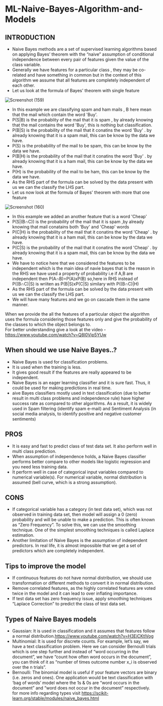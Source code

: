 # ML-Naive-Bayes-Algorithm-and-Models

## INTRODUCTION
- Naive Bayes methods are a set of supervised learning algorithms based on applying Bayes’ theorem with the “naive” assumption of conditional independence between every pair of features given the value of the class variable.
- Generally we have features for a particular class , they may be co-related and have something in common but in the context of this  algorithm we assume that all features are completely independent of each other.
- Let us look at the formula of Bayes' theorem with single feature

![Screenshot (159)](https://user-images.githubusercontent.com/72094895/124888810-13ac3800-dff4-11eb-90b2-e2aa3cdc4693.png)
- In this example we are classifying spam and ham mails , B here mean that the mail which contain the word 'Buy'.
- P(S|B) is the probablity of the mail that it is spam , by already knowing that the mail contains the word 'Buy', this is nothing but classification.
- P(B|S) is the probability of the mail that it conatins the word 'Buy' . by already knowing that it is a spam mail, this can be know by the data we have.
- P(S) is the probability of the mail to be spam, this can be know by the data we have.
- P(B|H) is the probability of the mail that it conatins the word 'Buy' . by already knowing that it is a ham mail, this can be know by the data we have.
- P(H) is the probability of the mail to be ham, this can be know by the data we have.
- As the RHS part of the formula can be solved by the data present with us we can the classify the LHS part.
- Let us now look at the formula of Bayes' theorem with more that one feature

![Screenshot (160)](https://user-images.githubusercontent.com/72094895/124890822-0c862980-dff6-11eb-8f90-0d12ad88a19e.png)
- In this example we added an another feature that is a word 'Cheap'
- P(S|(B∩C)) is the probability of the mail that it is spam ,by already knowing that mail conatains both 'Buy' and 'Cheap' words
- P(C|H) is the probability of the mail that it conatins the word 'Cheap' . by already knowing that it is a ham mail, this can be know by the data we have.
- P(C|S) is the probability of the mail that it conatins the word 'Cheap' . by already knowing that it is a spam mail, this can be know by the data we have.
- We have to notice here that we considered the features to be independent which is the main idea of navie bayes that is the reason in the RHS we have used a property of probability i.e if A,B are independent then P(A∩B)=P(A)xP(B) so,here in RHS instead of P((B∩C)|S) is wriiten as P(B|S)xP(C|S) similary with P((B∩C)|H)
- As the RHS part of the formula can be solved by the data present with us we can the classify the LHS part.
- We will have many features and we go on cascade them in the same manner.

When we provide the all the features  of a particular object the algorithm uses the formula considering those features only and give the probability of the classes to which the object belongs to.\
For better understanding give a look at the video - https://www.youtube.com/watch?v=Q8l0Vip5YUw

## When should we use Naive Bayes..?
- Naive Bayes is used for classification problems.
- It is used when the training is less.
- It gives good result if the features are really appeared to be independent.
- Naive Bayes is an eager learning classifier and it is sure fast. Thus, it could be used for making predictions in real time.
- aive Bayes classifiers mostly used in text classification (due to better result in multi class problems and independence rule) have higher success rate as compared to other algorithms. As a result, it is widely used in Spam filtering (identify spam e-mail) and Sentiment Analysis (in social media analysis, to identify positive and negative customer sentiments)

## PROS
- It is easy and fast to predict class of test data set. It also perform well in multi class prediction.
- When assumption of independence holds, a Naive Bayes classifier performs better compare to other models like logistic regression and you need less training data.
- It perform well in case of categorical input variables compared to numerical variable(s). For numerical variable, normal distribution is assumed (bell curve, which is a strong assumption).

## CONS
- If categorical variable has a category (in test data set), which was not observed in training data set, then model will assign a 0 (zero) probability and will be unable to make a prediction. This is often known as “Zero Frequency”. To solve this, we can use the smoothing technique. One of the simplest smoothing techniques is called Laplace estimation.
- Another limitation of Naive Bayes is the assumption of independent predictors. In real life, it is almost impossible that we get a set of predictors which are completely independent.

## Tips to improve the model
- If continuous features do not have normal distribution, we should use transformation or different methods to convert it in normal distribution.
- Remove correlated features, as the highly correlated features are voted twice in the model and it can lead to over inflating importance.
- If test data set has zero frequency issue, apply smoothing techniques “Laplace Correction” to predict the class of test data set.

## Types of Naive Bayes models
- Gaussian: It is used in classification and it assumes that features follow a normal distribution.https://www.youtube.com/watch?v=H3EjCKtlVog
- Multinomial: It is used for discrete counts. For example, let’s say,  we have a text classification problem. Here we can consider Bernoulli trials which is one step further and instead of “word occurring in the document”, we have “count how often word occurs in the document”, you can think of it as “number of times outcome number x_i is observed over the n trials”.
- Bernoulli: The binomial model is useful if your feature vectors are binary (i.e. zeros and ones). One application would be text classification with ‘bag of words’ model where the 1s & 0s are “word occurs in the document” and “word does not occur in the document” respectively.\
for more info regarding types visit https://scikit-learn.org/stable/modules/naive_bayes.html


